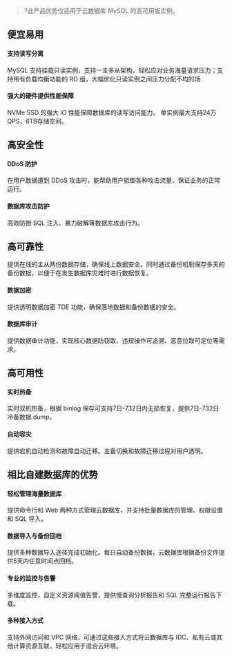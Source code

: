 >?此产品优势仅适用于云数据库 MySQL 的高可用版实例。

## 便宜易用


#### 支持读写分离
MySQL 支持挂载只读实例，支持一主多从架构，轻松应对业务海量请求压力；支持带有负载均衡功能的 RO 组，大幅优化只读实例之间压力分配不均的场
#### 强大的硬件提供性能保障
NVMe SSD 的强大 IO 性能保障数据库的读写访问能力。
单实例最大支持24万 QPS，6TB存储空间。

## 高安全性
#### DDoS 防护
在用户数据遭到 DDoS 攻击时，能帮助用户抵御各种攻击流量，保证业务的正常运行。

#### 数据库攻击防护
高效防御 SQL 注入、暴力破解等数据库攻击行为。

## 高可靠性
提供在线的主从两份数据存储，确保线上数据安全。同时通过备份机制保存多天的备份数据，以便于在发生数据库灾难时进行数据恢复。

#### 数据加密
提供透明数据加密 TDE 功能，确保落地数据和备份数据的安全。

#### 数据库审计
提供数据审计功能，实现核心数据防窃取、违规操作可追溯、恶意拉取可定位等需求。


## 高可用性
#### 实时热备
实时双机热备，根据 binlog 保存可支持7日-732日内无损恢复，提供7日-732日冷备数据 dump。

#### 自动容灾
提供宕机自动检测和故障自动迁移。主备切换和故障迁移过程对用户透明。

## 相比自建数据库的优势
#### 轻松管理海量数据库
提供命令行和 Web 两种方式管理云数据库，并支持批量数据库的管理、权限设置和 SQL 导入。

#### 数据导入与备份回档
提供多种数据导入途径完成初始化。每日自动备份数据，云数据库根据备份文件提供5天内任意时间点回档。

#### 专业的监控与告警
多维度监控，自定义资源阈值告警，提供慢查询分析报告和 SQL 完整运行报告下载。

#### 多种接入方式
支持外网访问和 VPC 网络，可通过这些接入方式将云数据库与 IDC、私有云或其他计算资源互联，轻松应用于混合云环境。

